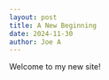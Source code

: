```yaml
---
layout: post
title: A New Beginning
date: 2024-11-30
author: Joe A
---
```


Welcome to my new site!
